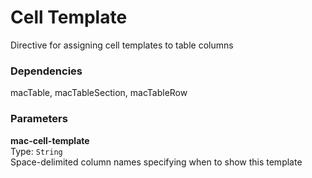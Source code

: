 
Cell Template
===
Directive for assigning cell templates to table columns  
  
  
### Dependencies
macTable, macTableSection, macTableRow  
  

### Parameters
**mac-cell-template**  
Type: `String`  
Space-delimited column names specifying when to show this template  
  

